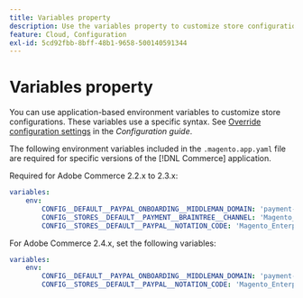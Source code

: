 ```yaml
---
title: Variables property
description: Use the variables property to customize store configuration options for the [!DNL Commerce] application.
feature: Cloud, Configuration
exl-id: 5cd92fbb-8bff-48b1-9658-500140591344
---
```

# Variables property

You can use application-based environment variables to customize store configurations. These variables use a specific syntax. See [Override configuration settings](https://experienceleague.adobe.com/docs/commerce-operations/configuration-guide/paths/override-config-settings.html) in the _Configuration guide_.

The following environment variables included in the `.magento.app.yaml` file are required for specific versions of the [!DNL Commerce] application.

Required for Adobe Commerce 2.2.x to 2.3.x:

```yaml
variables:
    env:
        CONFIG__DEFAULT__PAYPAL_ONBOARDING__MIDDLEMAN_DOMAIN: 'payment-broker.magento.com'
        CONFIG__STORES__DEFAULT__PAYMENT__BRAINTREE__CHANNEL: 'Magento_Enterprise_Cloud_BT'
        CONFIG__STORES__DEFAULT__PAYPAL__NOTATION_CODE: 'Magento_Enterprise_Cloud'
```

For Adobe Commerce 2.4.x, set the following variables:

```yaml
variables:
    env:
        CONFIG__DEFAULT__PAYPAL_ONBOARDING__MIDDLEMAN_DOMAIN: 'payment-broker.magento.com'
        CONFIG__STORES__DEFAULT__PAYPAL__NOTATION_CODE: 'Magento_Enterprise_Cloud'
```
